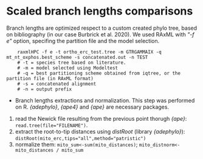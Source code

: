 # Scaled branch lengths comparisons


Branch lengths are optimized respect to a custom created phylo tree, based on bibliography (in our case Burbrick et al. 2020). We used RAxML with _"-f e"_ option, specifing the partition file and the model selection.
        
        raxmlHPC -f e -t ortho_erc_test.tree -m GTRGAMMAIX -q mt_nt_oxphos.best_scheme -s concatenated.out -n TEST
        # -t = species tree based on literature.
        # -m = model selected using Modeltest
        # -q = best partitioning scheme obtained from iqtree, or the partition file (in RAxML format)
        # -s = concatenated alignment
        # -n = output prefix

* Branch lengths extractions and normalization.
This step was performed on R. _{adephylo}_, _{ape4}_ and _{ape}_ are necessary packages.
1. read the Newick file resulting from the previous point thorugh _{ape}_: `read.tree(file="FILENAME")`.
2. extract the root-to-tip distances using _distRoot_ (library _{adephylo}_): `distRoot(mito_erc,tips="all",method="patristic")`
3. normalize them: `mito_sum<-sum(mito_distances)`; `mito_distnorm<-mito_distances / mito_sum`
